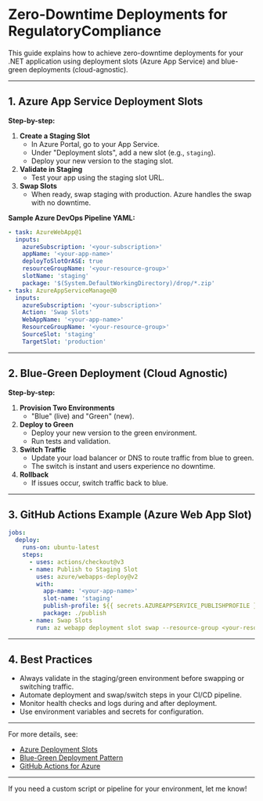 # Zero-Downtime Deployments for RegulatoryCompliance

This guide explains how to achieve zero-downtime deployments for your .NET application using deployment slots (Azure App Service) and blue-green deployments (cloud-agnostic).

---

## 1. Azure App Service Deployment Slots

**Step-by-step:**
1. **Create a Staging Slot**
   - In Azure Portal, go to your App Service.
   - Under "Deployment slots", add a new slot (e.g., `staging`).
   - Deploy your new version to the staging slot.
2. **Validate in Staging**
   - Test your app using the staging slot URL.
3. **Swap Slots**
   - When ready, swap staging with production. Azure handles the swap with no downtime.

**Sample Azure DevOps Pipeline YAML:**
```yaml
- task: AzureWebApp@1
  inputs:
    azureSubscription: '<your-subscription>'
    appName: '<your-app-name>'
    deployToSlotOrASE: true
    resourceGroupName: '<your-resource-group>'
    slotName: 'staging'
    package: '$(System.DefaultWorkingDirectory)/drop/*.zip'
- task: AzureAppServiceManage@0
  inputs:
    azureSubscription: '<your-subscription>'
    Action: 'Swap Slots'
    WebAppName: '<your-app-name>'
    ResourceGroupName: '<your-resource-group>'
    SourceSlot: 'staging'
    TargetSlot: 'production'
```

---

## 2. Blue-Green Deployment (Cloud Agnostic)

**Step-by-step:**
1. **Provision Two Environments**
   - "Blue" (live) and "Green" (new).
2. **Deploy to Green**
   - Deploy your new version to the green environment.
   - Run tests and validation.
3. **Switch Traffic**
   - Update your load balancer or DNS to route traffic from blue to green.
   - The switch is instant and users experience no downtime.
4. **Rollback**
   - If issues occur, switch traffic back to blue.

---

## 3. GitHub Actions Example (Azure Web App Slot)

```yaml
jobs:
  deploy:
    runs-on: ubuntu-latest
    steps:
      - uses: actions/checkout@v3
      - name: Publish to Staging Slot
        uses: azure/webapps-deploy@v2
        with:
          app-name: '<your-app-name>'
          slot-name: 'staging'
          publish-profile: ${{ secrets.AZUREAPPSERVICE_PUBLISHPROFILE }}
          package: ./publish
      - name: Swap Slots
        run: az webapp deployment slot swap --resource-group <your-resource-group> --name <your-app-name> --slot staging --target-slot production
```

---

## 4. Best Practices
- Always validate in the staging/green environment before swapping or switching traffic.
- Automate deployment and swap/switch steps in your CI/CD pipeline.
- Monitor health checks and logs during and after deployment.
- Use environment variables and secrets for configuration.

---

For more details, see:
- [Azure Deployment Slots](https://learn.microsoft.com/en-us/azure/app-service/deploy-staging-slots)
- [Blue-Green Deployment Pattern](https://martinfowler.com/bliki/BlueGreenDeployment.html)
- [GitHub Actions for Azure](https://learn.microsoft.com/en-us/azure/app-service/deploy-github-actions)

---

If you need a custom script or pipeline for your environment, let me know!
